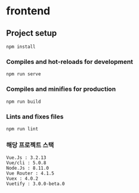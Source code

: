 # frontend

## Project setup
```
npm install
```

### Compiles and hot-reloads for development
```
npm run serve
```

### Compiles and minifies for production
```
npm run build
```

### Lints and fixes files
```
npm run lint
```

### 해당 프로젝트 스택
```
Vue.Js : 3.2.13
Vue/cli : 5.0.8
Node.Js : 8.11.0
Vue Router : 4.1.5
Vuex : 4.0.2
Vuetify : 3.0.0-beta.0
```
